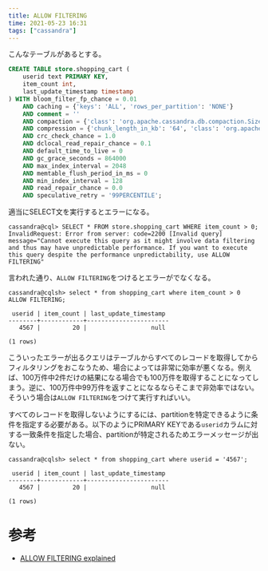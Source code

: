 ```yaml
---
title: ALLOW FILTERING
time: 2021-05-23 16:31
tags: ["cassandra"]
---
```


こんなテーブルがあるとする。

```sql
CREATE TABLE store.shopping_cart (
    userid text PRIMARY KEY,
    item_count int,
    last_update_timestamp timestamp
) WITH bloom_filter_fp_chance = 0.01
    AND caching = {'keys': 'ALL', 'rows_per_partition': 'NONE'}
    AND comment = ''
    AND compaction = {'class': 'org.apache.cassandra.db.compaction.SizeTieredCompactionStrategy', 'max_threshold': '32', 'min_threshold': '4'}
    AND compression = {'chunk_length_in_kb': '64', 'class': 'org.apache.cassandra.io.compress.LZ4Compressor'}
    AND crc_check_chance = 1.0
    AND dclocal_read_repair_chance = 0.1
    AND default_time_to_live = 0
    AND gc_grace_seconds = 864000
    AND max_index_interval = 2048
    AND memtable_flush_period_in_ms = 0
    AND min_index_interval = 128
    AND read_repair_chance = 0.0
    AND speculative_retry = '99PERCENTILE';
```

適当にSELECT文を実行するとエラーになる。

```
cassandra@cql> SELECT * FROM store.shopping_cart WHERE item_count > 0;
InvalidRequest: Error from server: code=2200 [Invalid query] message="Cannot execute this query as it might involve data filtering and thus may have unpredictable performance. If you want to execute this query despite the performance unpredictability, use ALLOW FILTERING"
```

言われた通り、`ALLOW FILTERING`をつけるとエラーがでなくなる。

```
cassandra@cqlsh> select * from shopping_cart where item_count > 0 ALLOW FILTERING;

 userid | item_count | last_update_timestamp
--------+------------+-----------------------
   4567 |         20 |                  null

(1 rows)
```

こういったエラーが出るクエリはテーブルからすべてのレコードを取得してからフィルタリングをおこなうため、場合によっては非常に効率が悪くなる。例えば、100万件中2件だけの結果になる場合でも100万件を取得することになってしまう。逆に、100万件中99万件を返すことになるならそこまで非効率ではない。そういう場合は`ALLOW FILTERING`をつけて実行すればいい。

すべてのレコードを取得しないようにするには、partitionを特定できるように条件を指定する必要がある。以下のようにPRIMARY KEYである`userid`カラムに対する一致条件を指定した場合、partitionが特定されるためエラーメッセージが出ない。

```
cassandra@cqlsh> select * from shopping_cart where userid = '4567';

 userid | item_count | last_update_timestamp
--------+------------+-----------------------
   4567 |         20 |                  null

(1 rows)
````

# 参考
* [ALLOW FILTERING explained](https://www.datastax.com/blog/allow-filtering-explained)
